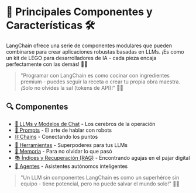 # 🧩 Principales Componentes y Características 🛠️

LangChain ofrece una serie de componentes modulares que pueden combinarse para crear aplicaciones robustas basadas en LLMs. ¡Es como un kit de LEGO para desarrolladores de IA - cada pieza encaja perfectamente con las demás! 🧱✨

> "Programar con LangChain es como cocinar con ingredientes premium - puedes seguir la receta o crear tu propia obra maestra. ¡Solo no olvides la sal (tokens de API)!" 👨‍🍳

## 🔍 Componentes

- [🧠 LLMs y Modelos de Chat](./llms.md) - Los cerebros de la operación
- [💬 Prompts](./prompts.md) - El arte de hablar con robots
- [⛓️ Chains](./chains.md) - Conectando los puntos
- [🔧 Herramientas](./herramientas.md) - Superpoderes para tus LLMs
- [💾 Memoria](./memoria.md) - Para no olvidar lo que pasó
- [📚 Índices y Recuperación (RAG)](./indices.md) - Encontrando agujas en el pajar digital
- [🤖 Agentes](./agentes.md) - Asistentes autónomos inteligentes

> "Un LLM sin componentes LangChain es como un superhéroe sin equipo - tiene potencial, pero no puede salvar el mundo solo!" 🦸‍♂️
